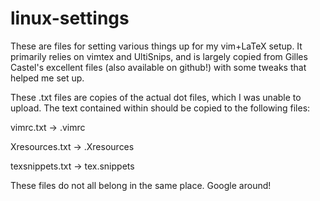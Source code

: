 # linux-settings

These are files for setting various things up for my vim+LaTeX setup. It primarily relies on vimtex and UltiSnips, and is largely copied from Gilles Castel's excellent files (also available on github!) with some tweaks that helped me set up.

These .txt files are copies of the actual dot files, which I was unable to upload. The text contained within should be copied to the following files:

vimrc.txt -> .vimrc

Xresources.txt -> .Xresources

texsnippets.txt -> tex.snippets

These files do not all belong in the same place. Google around!
